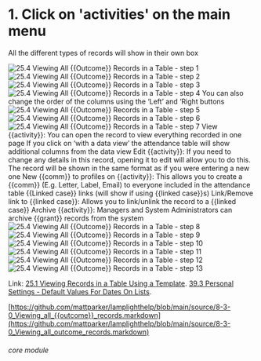 # 1. Click on &#039;activities&#039; on the main menu


All the different types of records will show in their own box

![25.4 Viewing All {{Outcome}} Records in a Table - step 1](25.4_Viewing_All_Outcome_Records_in_a_Table_im_1.png)
![25.4 Viewing All {{Outcome}} Records in a Table - step 2](25.4_Viewing_All_Outcome_Records_in_a_Table_im_2.png)
![25.4 Viewing All {{Outcome}} Records in a Table - step 3](25.4_Viewing_All_Outcome_Records_in_a_Table_im_3.png)
![25.4 Viewing All {{Outcome}} Records in a Table - step 4](25.4_Viewing_All_Outcome_Records_in_a_Table_im_4.png)
You can also change the order of the columns using the ‘Left’ and ‘Right buttons
![25.4 Viewing All {{Outcome}} Records in a Table - step 5](25.4_Viewing_All_Outcome_Records_in_a_Table_im_5.png)
![25.4 Viewing All {{Outcome}} Records in a Table - step 6](25.4_Viewing_All_Outcome_Records_in_a_Table_im_6.png)
![25.4 Viewing All {{Outcome}} Records in a Table - step 7](25.4_Viewing_All_Outcome_Records_in_a_Table_im_7.png)
View {{activity}}: You can open the record to view everything recorded in one page
If you click on ‘with a data view’ the attendance table will show additional columns from the data view
Edit {{activity}}: If you need to change any details in this record, opening it to edit will allow you to do this. The record will be shown in the same format as if you were entering a new one
New {{comm}} to profiles on {{activity}}: This allows you to create a {{comm}} (E.g. Letter, Label, Email) to everyone included in the attendance table
{{Linked case}} links (will show if using {{linked case}}s)
Link/Remove link to {{linked case}}: Allows you to link/unlink the record to a {{linked case}}
Archive {{activity}}: Managers and System Administrators can archive {{grant}} records from the system
![25.4 Viewing All {{Outcome}} Records in a Table - step 8](25.4_Viewing_All_Outcome_Records_in_a_Table_im_8.png)
![25.4 Viewing All {{Outcome}} Records in a Table - step 9](25.4_Viewing_All_Outcome_Records_in_a_Table_im_9.png)
![25.4 Viewing All {{Outcome}} Records in a Table - step 10](25.4_Viewing_All_Outcome_Records_in_a_Table_im_10.png)
![25.4 Viewing All {{Outcome}} Records in a Table - step 11](25.4_Viewing_All_Outcome_Records_in_a_Table_im_11.png)
![25.4 Viewing All {{Outcome}} Records in a Table - step 12](25.4_Viewing_All_Outcome_Records_in_a_Table_im_12.png)
![25.4 Viewing All {{Outcome}} Records in a Table - step 13](25.4_Viewing_All_Outcome_Records_in_a_Table_im_13.png)

Link:
[25.1 Viewing Records in a Table Using a Template](/help/index/p/25.1).
[39.3 Personal Settings - Default Values For Dates On Lists](/help/index/p/39.3).

[https://github.com/mattparker/lamplighthelp/blob/main/source/8-3-0_Viewing_all_{{outcome}}_records.markdown](https://github.com/mattparker/lamplighthelp/blob/main/source/8-3-0_Viewing_all_outcome_records.markdown)


###### core module